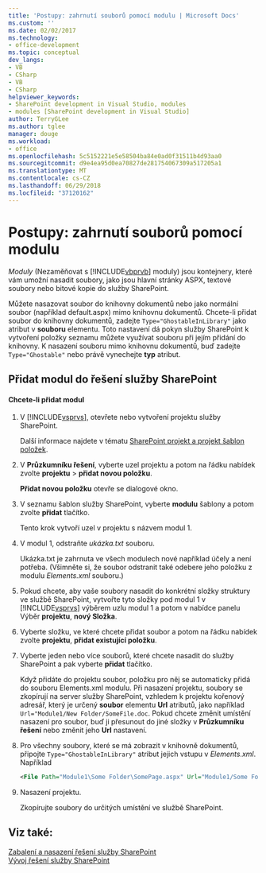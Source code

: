 ```yaml
---
title: 'Postupy: zahrnutí souborů pomocí modulu | Microsoft Docs'
ms.custom: ''
ms.date: 02/02/2017
ms.technology:
- office-development
ms.topic: conceptual
dev_langs:
- VB
- CSharp
- VB
- CSharp
helpviewer_keywords:
- SharePoint development in Visual Studio, modules
- modules [SharePoint development in Visual Studio]
author: TerryGLee
ms.author: tglee
manager: douge
ms.workload:
- office
ms.openlocfilehash: 5c5152221e5e58504ba84e0ad0f31511b4d93aa0
ms.sourcegitcommit: d9e4ea95d0ea70827de281754067309a517205a1
ms.translationtype: MT
ms.contentlocale: cs-CZ
ms.lasthandoff: 06/29/2018
ms.locfileid: "37120162"
---
```

# <a name="how-to-include-files-by-using-a-module"></a>Postupy: zahrnutí souborů pomocí modulu
  *Moduly* (Nezaměňovat s [!INCLUDE[vbprvb](../sharepoint/includes/vbprvb-md.md)] moduly) jsou kontejnery, které vám umožní nasadit soubory, jako jsou hlavní stránky ASPX, textové soubory nebo bitové kopie do služby SharePoint.  
  
 Můžete nasazovat soubor do knihovny dokumentů nebo jako normální soubor (například default.aspx) mimo knihovnu dokumentů. Chcete-li přidat soubor do knihovny dokumentů, zadejte `Type="GhostableInLibrary"` jako atribut v **souboru** elementu. Toto nastavení dá pokyn služby SharePoint k vytvoření položky seznamu můžete využívat souboru při jejím přidání do knihovny. K nasazení souboru mimo knihovnu dokumentů, buď zadejte `Type="Ghostable"` nebo právě vynechejte **typ** atribut.  
  
## <a name="add-a-module-to-a-sharepoint-solution"></a>Přidat modul do řešení služby SharePoint  
  
#### <a name="to-add-a-module"></a>Chcete-li přidat modul  
  
1.  V [!INCLUDE[vsprvs](../sharepoint/includes/vsprvs-md.md)], otevřete nebo vytvoření projektu služby SharePoint.  
  
     Další informace najdete v tématu [SharePoint projekt a projekt šablon položek](../sharepoint/sharepoint-project-and-project-item-templates.md).  
  
2.  V **Průzkumníku řešení**, vyberte uzel projektu a potom na řádku nabídek zvolte **projektu** > **přidat novou položku**.  
  
     **Přidat novou položku** otevře se dialogové okno.  
  
3.  V seznamu šablon služby SharePoint, vyberte **modulu** šablony a potom zvolte **přidat** tlačítko.  
  
     Tento krok vytvoří uzel v projektu s názvem modul 1.  
  
4.  V modul 1, odstraňte *ukázka.txt* souboru.  
  
     Ukázka.txt je zahrnuta ve všech modulech nové například účely a není potřeba. (Všimněte si, že soubor odstranit také odebere jeho položku z modulu *Elements.xml* souboru.)  
  
5.  Pokud chcete, aby vaše soubory nasadit do konkrétní složky struktury ve službě SharePoint, vytvořte tyto složky pod modul 1 v [!INCLUDE[vsprvs](../sharepoint/includes/vsprvs-md.md)] výběrem uzlu modul 1 a potom v nabídce panelu Výběr **projektu**, **nový Složka**.  
  
6.  Vyberte složku, ve které chcete přidat soubor a potom na řádku nabídek zvolte **projektu**, **přidat existující položku**.  
  
7.  Vyberte jeden nebo více souborů, které chcete nasadit do služby SharePoint a pak vyberte **přidat** tlačítko.  
  
     Když přidáte do projektu soubor, položku pro něj se automaticky přidá do souboru Elements.xml modulu. Při nasazení projektu, soubory se zkopírují na server služby SharePoint, vzhledem k projektu kořenový adresář, který je určený **soubor** elementu **Url** atributů, jako například `Url="Module1/New Folder/SomeFile.doc`. Pokud chcete změnit umístění nasazení pro soubor, buď ji přesunout do jiné složky v **Průzkumníku řešení** nebo změnit jeho **Url** nastavení.  
  
8.  Pro všechny soubory, které se má zobrazit v knihovně dokumentů, připojte `Type="GhostableInLibrary"` atribut jejich vstupu v *Elements.xml*. Například  
  
    ```xml  
    <File Path="Module1\Some Folder\SomePage.aspx" Url="Module1/Some Folder/SomePage.aspx" Type="GhostableInLibrary" />  
    ```  
  
9. Nasazení projektu.  
  
     Zkopírujte soubory do určitých umístění ve službě SharePoint.  
  
## <a name="see-also"></a>Viz také:
 [Zabalení a nasazení řešení služby SharePoint](../sharepoint/packaging-and-deploying-sharepoint-solutions.md)   
 [Vývoj řešení služby SharePoint](../sharepoint/developing-sharepoint-solutions.md)  
  
